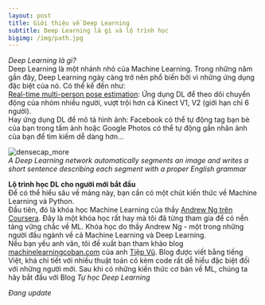 ```yaml
---
layout: post
title: Giới thiệu về Deep Learning
subtitle: Deep Learning là gì và lộ trình học
bigimg: /img/path.jpg
---
```

*Deep Learning là gì?*        
Deep Learning là một nhánh nhỏ của Machine Learning. Trong những năm gần đây, Deep Learning ngày càng trở nên phổ biến bởi vì những ứng dụng đặc biệt của nó. Có thể kể đến như:              
[Real-time multi-person pose estimation](https://www.youtube.com/watch?v=pW6nZXeWlGM): Ứng dụng DL để theo dõi chuyển động của nhóm nhiều người, vượt trội hơn cả Kinect V1, V2 (giới hạn chỉ 6 người).      
Hay ứng dụng DL để mô tả hình ảnh: Facebook có thể tự động tag bạn bè của bạn trong tấm ảnh hoặc Google Photos có thể tự động gắn nhãn ảnh của bạn để tìm kiếm dễ dàng hơn...  

![densecap_more](https://user-images.githubusercontent.com/30632486/29109834-786abbcc-7d1f-11e7-9a12-1f58b030e7bf.jpg)       
*A Deep Learning network automatically segments an image and writes a short sentence describing each segment with a proper English grammar* 

**Lộ trình học DL cho người mới bắt đầu**     
Để có thể hiểu sâu về mảng này, bạn cần có một chút kiến thức về Machine Learning và Python.             
Đầu tiên, đó là khóa học Machine Learning của thầy [Andrew Ng trên Coursera](https://www.coursera.org/learn/machine-learning).
Đây là một khóa học rất hay mà tôi đã từng tham gia để có nền tảng vững chắc về ML. Khóa học do thầy Andrew Ng - một trong những người đầu ngành về cả Machine Learning và Deep Learning.                             
Nếu bạn yếu anh văn, tôi đề xuất bạn tham khảo blog [machinelearningcoban.com](machinelearningcoban.com) của anh [Tiệp Vũ](http://www.personal.psu.edu/thv102/). Blog được viết bằng tiếng Việt, khá chi tiết với nhiều thuật toán có kèm code rất dễ hiểu đặc biệt đối với những người mới. 
Sau khi có những kiến thức cơ bản về ML, chúng ta hãy bắt đầu với Blog *Tự học Deep Learning*


*Đang update*
